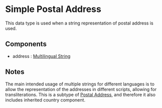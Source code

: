 # Simple Postal Address

This data type is used when a string representation of postal address is used.

## Components

- address : [Multilingual String](../datatypes/Multilingual_String.md)

## Notes

The main intended usage of multiple strings for different languages is to allow the representation of the addresses in different scripts, allowing for transliterations. 
This is a subtype of [Postal Address](../datatypes/Postal_Address.md), and therefore it also includes inherited country component.  

